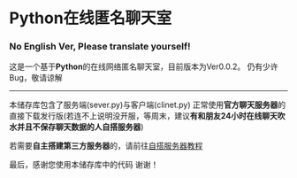# Python在线匿名聊天室
### No English Ver, Please translate yourself!

这是一个基于**Python**的在线网络匿名聊天室，目前版本为Ver0.0.2。
仍有少许Bug，敬请谅解

__________________________________________________________________________________________________________________

本储存库包含了服务端(sever.py)与客户端(clinet.py)
正常使用**官方聊天服务器**的直接下载发行版(若连不上说明没开服，等周末，建议**有和朋友24小时在线聊天吹水并且不保存聊天数据的人自搭服务器**)

若需要**自主搭建第三方服务器**的，请前往[自搭服务器教程](https://github.com/Welsonpeaches/Python_Chat_Room/blob/main/Server/%E8%87%AA%E6%90%AD%E6%9C%8D%E5%8A%A1%E5%99%A8%E6%95%99%E7%A8%8B-CN.md)


最后，感谢您使用本储存库中的代码
谢谢！


